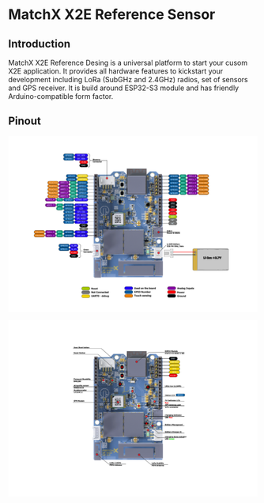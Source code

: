 # MatchX X2E Reference Sensor



## Introduction

MatchX X2E Reference Desing is a universal platform to start your cusom X2E application. It provides all hardware features to kickstart your development including LoRa (SubGHz and 2.4GHz) radios, set of sensors and GPS receiver. It is build around ESP32-S3 module and has friendly Arduino-compatible form factor. 

## Pinout

![image info](./Docs/pictures/matchx%20x2e%20red%20des%20pinout%201.png)

![image info](./Docs/pictures/matchx%20x2e%20red%20des%20pinout%202.png)


